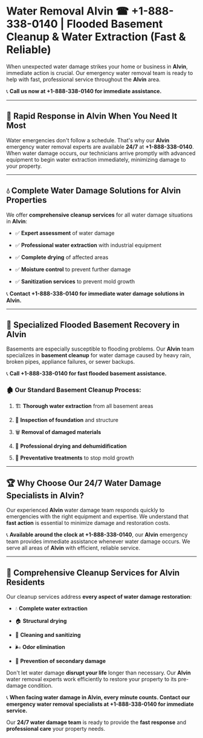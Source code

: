 # Water Removal Alvin ☎ +1-888-338-0140 | Flooded Basement Cleanup & Water Extraction (Fast & Reliable)

When unexpected water damage strikes your home or business in **Alvin**, immediate action is crucial. Our emergency water removal team is ready to help with fast, professional service throughout the **Alvin** area. 

📞 **Call us now at +1-888-338-0140 for immediate assistance.**
---
## 🚀 Rapid Response in Alvin When You Need It Most
Water emergencies don't follow a schedule. That's why our **Alvin** emergency water removal experts are available **24/7** at **+1-888-338-0140**. When water damage occurs, our technicians arrive promptly with advanced equipment to begin water extraction immediately, minimizing damage to your property.
---
## 💧 Complete Water Damage Solutions for Alvin Properties
We offer **comprehensive cleanup services** for all water damage situations in **Alvin**:
- ✅ **Expert assessment** of water damage  
- ✅ **Professional water extraction** with industrial equipment  
- ✅ **Complete drying** of affected areas  
- ✅ **Moisture control** to prevent further damage  
- ✅ **Sanitization services** to prevent mold growth  
📞 **Contact +1-888-338-0140 for immediate water damage solutions in Alvin.**
---
## 🌊 Specialized Flooded Basement Recovery in Alvin
Basements are especially susceptible to flooding problems. Our **Alvin** team specializes in **basement cleanup** for water damage caused by heavy rain, broken pipes, appliance failures, or sewer backups. 
📞 **Call +1-888-338-0140 for fast flooded basement assistance.**
### 🏚️ Our Standard Basement Cleanup Process:
1. 🏗️ **Thorough water extraction** from all basement areas  
2. 🔎 **Inspection of foundation** and structure  
3. 🗑️ **Removal of damaged materials**  
4. 💨 **Professional drying and dehumidification**  
5. 🚫 **Preventative treatments** to stop mold growth  
---
## 🏆 Why Choose Our 24/7 Water Damage Specialists in Alvin?
Our experienced **Alvin** water damage team responds quickly to emergencies with the right equipment and expertise. We understand that **fast action** is essential to minimize damage and restoration costs.
📞 **Available around the clock at +1-888-338-0140**, our **Alvin** emergency team provides immediate assistance whenever water damage occurs. We serve all areas of **Alvin** with efficient, reliable service.
---
## 🧹 Comprehensive Cleanup Services for Alvin Residents
Our cleanup services address **every aspect of water damage restoration**:
- 💧 **Complete water extraction**  
- 🏠 **Structural drying**  
- 🧼 **Cleaning and sanitizing**  
- 🌬️ **Odor elimination**  
- 🚫 **Prevention of secondary damage**  
Don't let water damage **disrupt your life** longer than necessary. Our **Alvin** water removal experts work efficiently to restore your property to its pre-damage condition.
📞 **When facing water damage in Alvin, every minute counts. Contact our emergency water removal specialists at +1-888-338-0140 for immediate service.**
Our **24/7 water damage team** is ready to provide the **fast response** and **professional care** your property needs.

